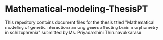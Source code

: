 # Mathematical-modeling-ThesisPT
This repository contains document files for the thesis titled "Mathematical modeling of genetic interactions among genes affecting brain morphometry in schizophrenia" submitted by Ms. Priyadarshini Thirunavukkarasu
